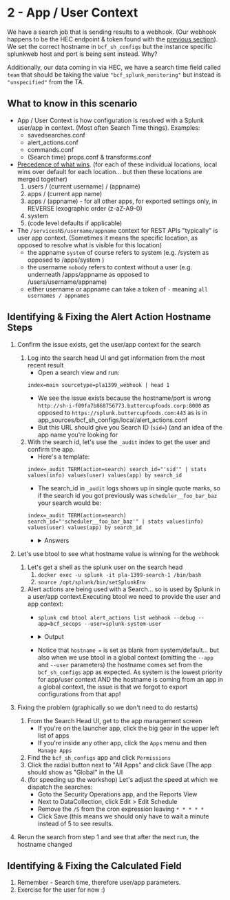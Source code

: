 # 2 - App / User Context

We have a search job that is sending results to a webhook. 
(Our webhook happens to be the HEC endpoint & token found with the [previous section](./01_Global.md)).
We set the correct hostname in `bcf_sh_configs` but the instance specific splunkweb host and port is being sent instead. Why?

Additionally, our data coming in via HEC, we have a search time field called `team` that should be taking the value `"bcf_splunk_monitoring"` but instead is `"unspecified"` from the TA. 

## What to know in this scenario

* App / User Context is how configuration is resolved with a Splunk user/app in context. (Most often Search Time things). Examples:
    * savedsearches.conf
    * alert_actions.conf
    * commands.conf
    * (Search time) props.conf & transforms.conf
* [Precedence of what wins](https://docs.splunk.com/Documentation/Splunk/latest/Admin/Wheretofindtheconfigurationfiles#Precedence_within_global_context).  (for each of these individual locations, local wins over default for each location... but then these locations are merged together)
    1. users / (current username) / (appname)
    2. apps / (current app name)
    3. apps / (appname) - for all other apps, for exported settings only, in REVERSE lexographic order (z-aZ-A9-0)
    4. system 
    5. (code level defaults if applicable)
* The `/servicesNS/username/appname` context for REST APIs "typically" is user app context. (Sometimes it means the specific location, as opposed to resolve what is visible for this location)
    * the appname `system` of course refers to system (e.g. /system as opposed to /apps/system )
    * the username `nobody` refers to context without a user (e.g. underneath /apps/appname as opposed to /users/username/appname)
    * either username or appname can take a token of `-` meaning `all usernames / appnames`

## Identifying & Fixing the Alert Action Hostname Steps

1. Confirm the issue exists, get the user/app context for the search
    1. Log into the search head UI and get information from the most recent result
        * Open a search view and run:
        ```
        index=main sourcetype=pla1399_webhook | head 1
        ```
        * We see the issue exists because the hostname/port is wrong `http://sh-i-f09fa7b868756773.buttercupfoods.corp:8000` as opposed to `https://splunk.buttercupfoods.com:443` as is in app_sources/bcf_sh_configs/local/alert_actions.conf
        * But this URL should give you Search ID (`sid=`) (and an idea of the app name you're looking for
    2. With the search id, let's use the `_audit` index to get the user and confirm the app.
        * Here's a template:
        ```
        index=_audit TERM(action=search) search_id="'sid'" | stats values(info) values(user) values(app) by search_id
        ```
        * The search_id in `_audit` logs shows up in single quote marks, so if the search id you got previously was `scheduler__foo_bar_baz` your search would be:
        ```
        index=_audit TERM(action=search) search_id="'scheduler__foo_bar_baz'" | stats values(info) values(user) values(app) by search_id
        ```
        * <details><summary>Answers</summary>

          You should have gotten `splunk-system-user` for user and `bcf_secops` for app
          </details>

2. Let's use btool to see what hostname value is winning for the webhook
    1. Let's get a shell as the splunk user on the search head
        1. `docker exec -u splunk -it pla-1399-search-1 /bin/bash`
        2. `source /opt/splunk/bin/setSplunkEnv`
    2. Alert actions are being used with a Search... so is used by Splunk in a user/app context.Executing btool we need to provide the user and app context:
        * `splunk cmd btool alert_actions list webhook --debug --app=bcf_secops --user=splunk-system-user`
        * <details><summary>Output</summary>
            ```
            /opt/splunk/etc/apps/alert_webhook/default/alert_actions.conf [webhook]
            /opt/splunk/etc/system/default/alert_actions.conf             command = sendalert $action_name$ results_file="$results.file$" results_link="$results.url$"
            /opt/splunk/etc/apps/alert_webhook/default/alert_actions.conf description = Generic HTTP POST to a specified URL
            /opt/splunk/etc/system/default/alert_actions.conf             enable_allowlist = false
            /opt/splunk/etc/system/default/alert_actions.conf             forceCsvResults = auto
            /opt/splunk/etc/system/default/alert_actions.conf             hostname = 
            /opt/splunk/etc/apps/alert_webhook/default/alert_actions.conf icon_path = webhook.png
            /opt/splunk/etc/apps/alert_webhook/default/alert_actions.conf is_custom = 1
            /opt/splunk/etc/apps/alert_webhook/default/alert_actions.conf label = Webhook
            /opt/splunk/etc/system/default/alert_actions.conf             maxresults = 10000
            /opt/splunk/etc/system/default/alert_actions.conf             maxtime = 5m
            /opt/splunk/etc/apps/alert_webhook/default/alert_actions.conf param.user_agent = Splunk/$server.guid$
            /opt/splunk/etc/apps/alert_webhook/default/alert_actions.conf payload_format = json
            /opt/splunk/etc/apps/alert_webhook/default/alert_actions.conf python.version = python3
            /opt/splunk/etc/system/default/alert_actions.conf             track_alert = 0
            /opt/splunk/etc/system/default/alert_actions.conf             ttl = 10p
            ```

          </details>

        * Notice that `hostname =` is set as blank from system/default... but also when we use btool in a global context (omitting the `--app` and `--user` parameters) the hostname comes set from the `bcf_sh_configs` app as expected. As system is the lowest priority for app/user context AND the hostname is coming from an app in a global context, the issue is that we forgot to export configurations from that app!
3. Fixing the problem (graphically so we don't need to do restarts)
    1. From the Search Head UI, get to the app management screen
        * If you're on the launcher app, click the big gear in the upper left list of apps
        * If you're inside any other app, click the `Apps` menu and then `Manage Apps`
    2. Find the `bcf_sh_configs` app and click `Permissions`
    3. Click the radial button next to "All Apps" and click Save (The app should show as "Global" in the UI
    4. (for speeding up the workshop) Let's adjust the speed at which we dispatch the searches:
        * Goto the Security Operations app, and the Reports View
        * Next to DataCollection, click Edit > Edit Schedule
        * Remove the `/5` from the cron expression leaving `* * * * *`
        * Click Save (this means we should only have to wait a minute instead of 5 to see results.
4. Rerun the search from step 1 and see that after the next run, the hostname changed

## Identifying & Fixing the Calculated Field

1. Remember - Search time, therefore user/app parameters.
2. Exercise for the user for now :)
